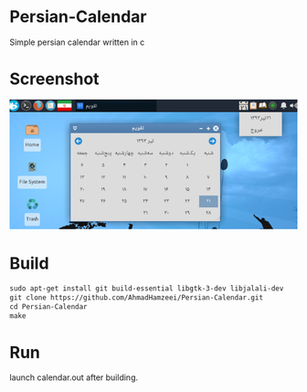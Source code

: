 Persian-Calendar
================
Simple persian calendar written in c


Screenshot
================
![screenshot](pixmaps/acal.png)


Build
================
```
sudo apt-get install git build-essential libgtk-3-dev libjalali-dev
git clone https://github.com/AhmadHamzeei/Persian-Calendar.git
cd Persian-Calendar
make
```


Run
================
launch calendar.out after building.
